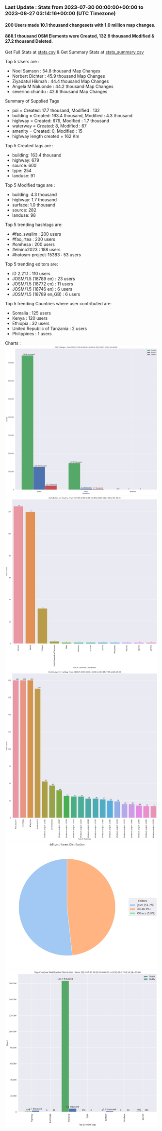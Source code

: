 ### Last Update : Stats from 2023-07-30 00:00:00+00:00 to 2023-08-27 03:14:16+00:00 (UTC Timezone)

#### 200 Users made 10.1 thousand changesets with 1.0 million map changes.
#### 888.1 thousand OSM Elements were Created, 132.9 thousand Modified & 27.2 thousand Deleted.
Get Full Stats at [stats.csv](/stats/omhesa/Daily/stats.csv)
 & Get Summary Stats at [stats_summary.csv](/stats/omhesa/Daily/stats_summary.csv)

Top 5 Users are : 
- Noel Samson : 54.8 thousand Map Changes
- Norbert Dichter : 45.9 thousand Map Changes
- Ziyadatul Hikmah : 44.4 thousand Map Changes
- Angela M Naluonde : 44.2 thousand Map Changes
- severino chundu : 42.6 thousand Map Changes

Summary of Supplied Tags
- poi = Created: 17.7 thousand, Modified : 132
- building = Created: 163.4 thousand, Modified : 4.3 thousand
- highway = Created: 679, Modified : 1.7 thousand
- waterway = Created: 8, Modified : 67
- amenity = Created: 0, Modified : 15
- highway length created = 162 Km


Top 5 Created tags are :
- building: 163.4 thousand
- highway: 679
- source: 600
- type: 254
- landuse: 91


Top 5 Modified tags are :
- building: 4.3 thousand
- highway: 1.7 thousand
- surface: 1.0 thousand
- source: 282
- landuse: 98


Top 5 trending hashtags are:
- #fao_swalim : 200 users
- #fao_rtea : 200 users
- #omhesa : 200 users
- #elnino2023 : 188 users
- #hotosm-project-15383 : 53 users


Top 5 trending editors are:
- iD 2.21.1 : 110 users
- JOSM/1.5 (18789 en) : 23 users
- JOSM/1.5 (18772 en) : 11 users
- JOSM/1.5 (18746 en) : 6 users
- JOSM/1.5 (18789 en_GB) : 6 users


Top 5 trending Countries where user contributed are:
- Somalia : 125 users
- Kenya : 120 users
- Ethiopia : 32 users
- United Republic of Tanzania : 2 users
- Philippines : 1 users


 Charts : 
![Alt text](./stats_osm_changes.png) 
![Alt text](./stats_users_per_country.png) 
![Alt text](./stats_users_per_hashtag.png) 
![Alt text](./stats_editors_pie_chart.png) 
![Alt text](./stats_tags.png) 

